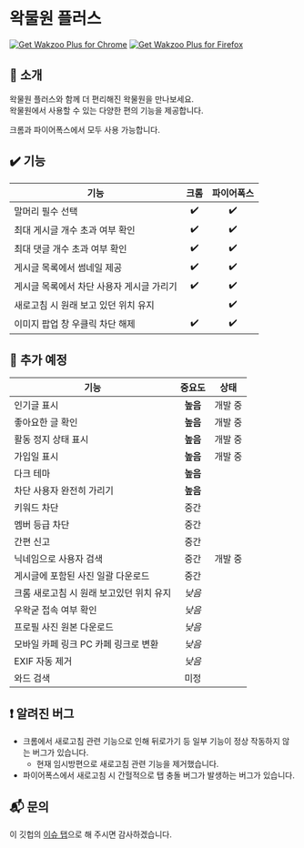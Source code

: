 # 왁물원 플러스

[![Get Wakzoo Plus for Chrome](https://user-images.githubusercontent.com/585534/107280622-91a8ea80-6a26-11eb-8d07-77c548b28665.png)](https://chrome.google.com/webstore/detail/%EC%99%81%EB%AC%BC%EC%9B%90-%ED%94%8C%EB%9F%AC%EC%8A%A4/enpjdmldbplkhooccppfofeaohkloigo)
[![Get Wakzoo Plus for Firefox](https://user-images.githubusercontent.com/585534/107280546-7b9b2a00-6a26-11eb-8f9f-f95932f4bfec.png)](https://addons.mozilla.org/en-US/firefox/addon/wakzoo-plus/)

## :memo: 소개
왁물원 플러스와 함께 더 편리해진 왁물원을 만나보세요.  
왁물원에서 사용할 수 있는 다양한 편의 기능을 제공합니다.

크롬과 파이어폭스에서 모두 사용 가능합니다.

## :heavy_check_mark: 기능
| 기능 | 크롬 | 파이어폭스 |
|--|:--:|:--:|
| 말머리 필수 선택 | :heavy_check_mark: | :heavy_check_mark: |
| 최대 게시글 개수 초과 여부 확인 | :heavy_check_mark: | :heavy_check_mark: |
| 최대 댓글 개수 초과 여부 확인 | :heavy_check_mark: | :heavy_check_mark: |
| 게시글 목록에서 썸네일 제공 | :heavy_check_mark: | :heavy_check_mark: |
| 게시글 목록에서 차단 사용자 게시글 가리기| :heavy_check_mark: | :heavy_check_mark: |
| 새로고침 시 원래 보고 있던 위치 유지 | | :heavy_check_mark: |
| 이미지 팝업 창 우클릭 차단 해제 | :heavy_check_mark: | :heavy_check_mark: |

## :dart: 추가 예정
| 기능 | 중요도 | 상태 |
|--|:--:|:--:|
| 인기글 표시 | **높음** | 개발 중 |
| 좋아요한 글 확인 | **높음** | 개발 중 |
| 활동 정지 상태 표시 | **높음** | 개발 중 |
| 가입일 표시 | **높음** | 개발 중 |
| 다크 테마 | **높음** | |
| 차단 사용자 완전히 가리기 | **높음** | |
| 키워드 차단 | 중간 | |
| 멤버 등급 차단 | 중간 | |
| 간편 신고 | 중간 | |
| 닉네임으로 사용자 검색 | 중간 | 개발 중 |
| 게시글에 포함된 사진 일괄 다운로드 | 중간 | |
| 크롬 새로고침 시 원래 보고있던 위치 유지 | _낮음_ | |
| 우왁굳 접속 여부 확인 | _낮음_ | |
| 프로필 사진 원본 다운로드 | _낮음_ | |
| 모바일 카페 링크 PC 카페 링크로 변환 | _낮음_ | |
| EXIF 자동 제거 | _낮음_ | |
| 와드 검색 | 미정 | |

## :heavy_exclamation_mark: 알려진 버그
* 크롬에서 새로고침 관련 기능으로 인해 뒤로가기 등 일부 기능이 정상 작동하지 않는 버그가 있습니다.
  - 현재 임시방편으로 새로고침 관련 기능을 제거했습니다.
* 파이어폭스에서 새로고침 시 간헐적으로 탭 충돌 버그가 발생하는 버그가 있습니다.

## :mailbox_with_mail: 문의
이 깃헙의 [이슈 탭](https://github.com/hakujitsu7/wakzoo-plus/issues)으로 해 주시면 감사하겠습니다.
